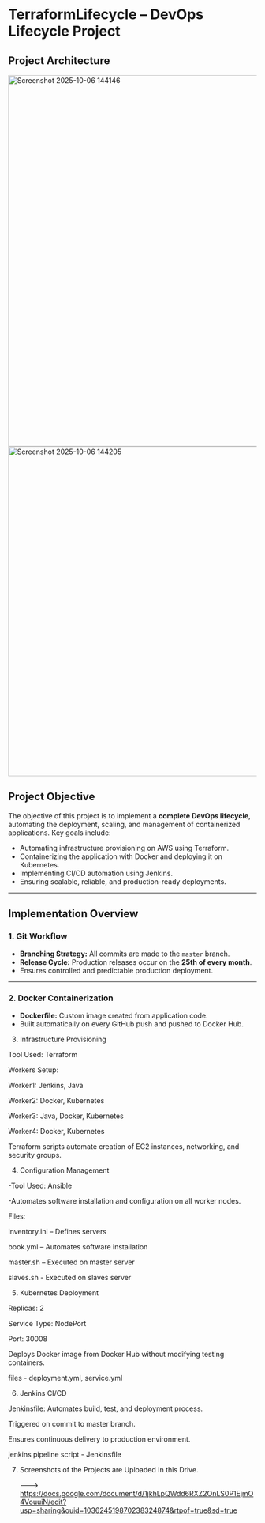 # TerraformLifecycle – DevOps Lifecycle Project

## Project Architecture

<img width="1176" height="751" alt="Screenshot 2025-10-06 144146" src="https://github.com/user-attachments/assets/2bbb22f5-895e-4c07-98f8-efc5505d1377" />

<img width="803" height="667" alt="Screenshot 2025-10-06 144205" src="https://github.com/user-attachments/assets/c43fb828-e88b-4616-83ce-6c4dcbeb0b36" />

## Project Objective
The objective of this project is to implement a **complete DevOps lifecycle**, automating the deployment, scaling, and management of containerized applications. Key goals include:

- Automating infrastructure provisioning on AWS using Terraform.
- Containerizing the application with Docker and deploying it on Kubernetes.
- Implementing CI/CD automation using Jenkins.
- Ensuring scalable, reliable, and production-ready deployments.

---

## Implementation Overview

### 1. Git Workflow

- **Branching Strategy:** All commits are made to the `master` branch.
- **Release Cycle:** Production releases occur on the **25th of every month**.
- Ensures controlled and predictable production deployment.

---

### 2. Docker Containerization

- **Dockerfile:** Custom image created from application code.
- Built automatically on every GitHub push and pushed to Docker Hub.

3. Infrastructure Provisioning

Tool Used: Terraform

Workers Setup:

Worker1: Jenkins, Java

Worker2: Docker, Kubernetes

Worker3: Java, Docker, Kubernetes

Worker4: Docker, Kubernetes

Terraform scripts automate creation of EC2 instances, networking, and security groups.

4. Configuration Management

-Tool Used: Ansible

-Automates software installation and configuration on all worker nodes.

Files:

inventory.ini – Defines servers

book.yml – Automates software installation

master.sh – Executed on master server

slaves.sh - Executed on slaves server

5. Kubernetes Deployment

Replicas: 2

Service Type: NodePort

Port: 30008

Deploys Docker image from Docker Hub without modifying testing containers.

files - deployment.yml, service.yml 

6. Jenkins CI/CD

Jenkinsfile: Automates build, test, and deployment process.

Triggered on commit to master branch.

Ensures continuous delivery to production environment.

jenkins pipeline script -  Jenkinsfile

7. Screenshots of the Projects are Uploaded In this Drive.

   --->  https://docs.google.com/document/d/1jkhLpQWdd6RXZ2OnLS0P1EjmO4VouuiN/edit?usp=sharing&ouid=103624519870238324874&rtpof=true&sd=true
